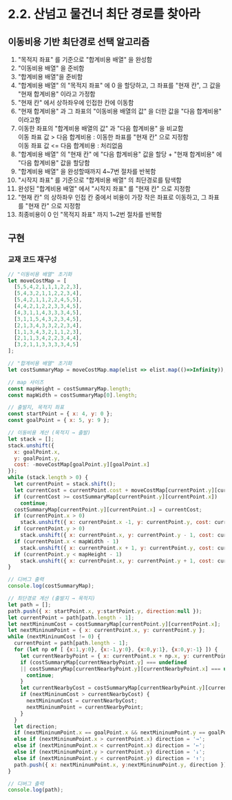# 2.2. 산넘고 물건너 최단 경로를 찾아라

## 이동비용 기반 최단경로 선택 알고리즘

1. "목적지 좌표" 를 기준으로 "합계비용 배열" 을 완성함
  1. "이동비용 배열" 을 준비함
  2. "합계비용 배열"을 준비함
  3. "합계비용 배열" 의 "목적지 좌표" 에 0 을 할당하고, 그 좌표를 "현재 칸", 그 값을 "현재 합계비용" 이라고 가정함
  4. "현재 칸" 에서 상하좌우에 인접한 칸에 이동함
  5. "현재 합계비용" 과 그 좌표의 "이동비용 배열의 값" 을 더한 값을 "다음 합계비용" 이라고함
  6. 이동한 좌표의 "합계비용 배열의 값" 과 "다음 합계비용" 을 비교함  
    이동 좌표 값 > 다음 합계비용 : 이동한 좌표를 "현재 칸" 으로 지정함  
    이동 좌표 값 <= 다음 합계비용 : 처리없음  
  7. "합계비용 배열" 의 "현재 칸" 에 "다음 합계비용" 값을 할당 + "현재 합계비용" 에 "다음 합계비용" 값을 할당함
  8. "합계비용 배열" 을 완성할때까지 4~7번 절차를 반복함
2. "시작지 좌표" 를 기준으로 "합계비용 배열" 의 최단경로를 탐색함
  1. 완성된 "합계비용 배열" 에서 "시작지 좌표" 를 "현재 칸" 으로 지정함
  2. "현재 칸" 의 상하좌우 인접 칸 중에서 비용이 가장 작은 좌표로 이동하고, 그 좌표를 "현재 칸" 으로 지정함
  3. 최종비용이 0 인 "목적지 좌표" 까지 1~2번 절차를 반복함



## 구현

### 교재 코드 재구성

```javascript
// "이동비용 배열" 초기화
let moveCostMap = [
  [5,5,4,2,1,1,1,2,2,3],
  [5,4,3,2,1,1,2,2,3,4],
  [5,4,2,1,1,2,2,4,5,5],
  [4,4,2,1,2,2,3,3,4,5],
  [4,3,1,1,4,3,3,3,4,5],
  [3,1,1,5,4,3,2,3,4,5],
  [2,1,3,4,3,3,2,2,3,4],
  [1,1,3,4,3,2,1,1,2,3],
  [2,1,1,3,4,2,2,3,4,4],
  [3,2,1,1,3,3,3,3,4,5]
];

// "합계비용 배열" 초기화
let costSummaryMap = moveCostMap.map(elist => elist.map(()=>Infinity));

// map 사이즈
const mapHeight = costSummaryMap.length;
const mapWidth = costSummaryMap[0].length;

// 출발지, 목적지 좌표
const startPoint = { x: 4, y: 0 };
const goalPoint = { x: 5, y: 9 };

// 이동비용 계산 (목적지 → 출발)
let stack = [];
stack.unshift({
  x: goalPoint.x,
  y: goalPoint.y,
  cost: -moveCostMap[goalPoint.y][goalPoint.x]
});
while (stack.length > 0) {
  let currentPoint = stack.shift();
  let currentCost = currentPoint.cost + moveCostMap[currentPoint.y][currentPoint.x];
  if (currentCost >= costSummaryMap[currentPoint.y][currentPoint.x])
    continue;
  costSummaryMap[currentPoint.y][currentPoint.x] = currentCost;
  if (currentPoint.x > 0)
    stack.unshift({ x: currentPoint.x -1, y: currentPoint.y, cost: currentCost });
  if (currentPoint.y > 0)
    stack.unshift({ x: currentPoint.x, y: currentPoint.y - 1, cost: currentCost });
  if (currentPoint.x < mapWidth - 1)
    stack.unshift({ x: currentPoint.x + 1, y: currentPoint.y, cost: currentCost });
  if (currentPoint.y < mapHeight - 1)
    stack.unshift({ x: currentPoint.x, y: currentPoint.y + 1, cost: currentCost });
}

// 디버그 출력
console.log(costSummaryMap);

// 최단경로 계산 (출발지 → 목적지)
let path = [];
path.push({ x: startPoint.x, y:startPoint.y, direction:null });
let currentPoint = path[path.length - 1];
let nextMininumCost = costSummaryMap[currentPoint.y][currentPoint.x];
let nextMininumPoint = { x: currentPoint.x, y: currentPoint.y };
while (nextMininumCost != 0) {
  currentPoint = path[path.length - 1];
  for (let np of [ {x:1,y:0}, {x:-1,y:0}, {x:0,y:1}, {x:0,y:-1} ]) {
    let currentNearbyPoint = { x: currentPoint.x + np.x, y: currentPoint.y + np.y };
    if (costSummaryMap[currentNearbyPoint.y] === undefined 
    || costSummaryMap[currentNearbyPoint.y][currentNearbyPoint.x] === undefined) {
      continue;
    }
    let currentNearbyCost = costSummaryMap[currentNearbyPoint.y][currentNearbyPoint.x]
    if (nextMininumCost > currentNearbyCost) {
      nextMininumCost = currentNearbyCost;
      nextMininumPoint = currentNearbyPoint;
    }
  }
  let direction;
  if (nextMininumPoint.x == goalPoint.x && nextMininumPoint.y == goalPoint.y) direction = null;
  else if (nextMininumPoint.x > currentPoint.x) direction = '→';
  else if (nextMininumPoint.x < currentPoint.x) direction = '←';
  else if (nextMininumPoint.y > currentPoint.y) direction = '↓';
  else if (nextMininumPoint.y < currentPoint.y) direction = '↑';
  path.push({ x: nextMininumPoint.x, y:nextMininumPoint.y, direction });
}

// 디버그 출력
console.log(path);
```
